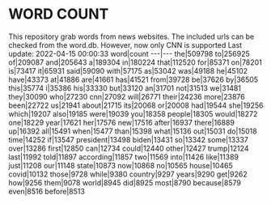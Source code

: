 # WORD COUNT
This repository grab words from news websites. The included urls can be checked from the word.db.
However, now only CNN is supported
Last update: 2022-04-15 00:00:33
word|count
---|---
the|509798
to|256925
of|209087
and|205643
a|189304
in|180224
that|112520
for|85371
on|78201
is|73417
it|65931
said|59090
with|57175
as|53042
was|49188
he|45102
have|43373
at|41886
are|41661
has|41521
from|39728
be|37626
by|36505
this|35774
i|35386
his|33330
but|33120
an|31701
not|31513
we|31481
they|30090
who|27230
cnn|27092
will|26771
their|24236
more|23876
been|22722
us|21941
about|21715
its|20068
or|20008
had|19544
she|19256
which|19207
also|19185
were|19039
you|18358
people|18305
would|18272
one|18229
year|17621
her|17576
new|17516
after|16937
there|16889
up|16392
all|15491
when|15477
than|15398
what|15136
out|15031
do|15018
time|14252
if|13547
president|13498
biden|13431
so|13342
some|13337
over|13286
first|12850
can|12734
could|12440
other|12427
trump|12124
last|11992
told|11897
according|11857
two|11569
into|11426
like|11389
just|11208
our|11148
state|10873
now|10868
no|10565
house|10465
covid|10132
those|9728
while|9380
country|9297
years|9290
get|9262
how|9256
them|9078
world|8945
did|8925
most|8790
because|8579
even|8516
before|8513
